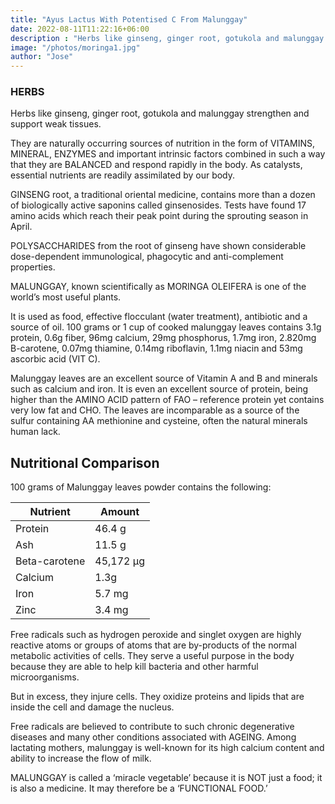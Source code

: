 ```yaml
---
title: "Ayus Lactus With Potentised C From Malunggay"
date: 2022-08-11T11:22:16+06:00
description : "Herbs like ginseng, ginger root, gotukola and malunggay strengthen and support weak tissues"
image: "/photos/moringa1.jpg"
author: "Jose"
---
```



### HERBS 

Herbs like ginseng, ginger root, gotukola and malunggay strengthen and support weak tissues.

They are naturally occurring sources of nutrition in the form of VITAMINS, MINERAL, ENZYMES and important intrinsic factors combined in such a way that they are BALANCED and respond rapidly in the body.  As catalysts, essential nutrients are readily assimilated by our body.

GINSENG root, a traditional oriental medicine, contains more than a dozen of biologically active saponins called ginsenosides. Tests have found 17 amino acids which reach their peak point during the sprouting season in April.

POLYSACCHARIDES from the root of ginseng have shown considerable dose-dependent immunological,  phagocytic and anti-complement properties.

MALUNGGAY, known scientifically as MORINGA OLEIFERA is one of the world’s most useful plants.  

It is used as food, effective flocculant (water treatment), antibiotic and a source of oil.  100 grams or 1 cup of cooked malunggay leaves contains 3.1g protein, 0.6g fiber, 96mg calcium, 29mg phosphorus, 1.7mg iron, 2.820mg B-carotene, 0.07mg thiamine, 0.14mg riboflavin, 1.1mg niacin and 53mg ascorbic acid (VIT C).

Malunggay leaves are an excellent source of Vitamin A and B and minerals such as calcium and iron.  It is even an excellent source of protein, being higher than the AMINO ACID pattern of FAO – reference protein yet contains very low fat and CHO.  The leaves are incomparable as a source of the sulfur containing AA methionine and cysteine, often the natural minerals human lack.


## Nutritional Comparison


<!-- Nutritional Elements | Food | Nutritional Contents Of 100 Grams Of Malunggay
--- | --- | ---
Vitamin A | Carrots | 4x more
Vitamin B1 | Pork | 4x more
Vitamin B2 | Sardines | 50x more
Vitamin B3 | Peanuts | 50x more
Vitamin C | Oranges	| 7x more
Vitamin E |	Corn Oil | 4x more
Calcium	| Milk | 17x more
Iron | Pork Liver |	2x more
Zinc | Almonds / Almond Nuts	2 x more
Potassium	Bananas	6 x more
Dietary Fibers	Common Vegetables	5 x more
Amino Acids	Garlic	6 x more
GABA (gAMMAaMINO
Butyric Acid)
Brown Rice	100 x more
Polyphenol	Red Wine	2 x more
Malunggay contains high levels of beta-carotene, Vitamin C and E and the phytochemical NIAZIMININ. These substances are potent antioxidants that protect cells of the body from getting damaged by free radicals. -->

100 grams of Malunggay leaves powder contains the following:

Nutrient | Amount
--- | ---
Protein | 46.4 g
Ash | 11.5 g
Beta-carotene | 45,172 μg
Calcium | 1.3g
Iron | 5.7 mg
Zinc | 3.4 mg


<!-- The fruit powder contained 4.1±0.1 mg iron, 3.2±0.0 mg zinc and 0.4±0.0 g calcium per 100 g. Phytic acid (368±06 -576±72 mg/100 g sample) and tannic acid (1280±24-1956±09 mg/100 g) from leaves and fruits were high. All products were good sources of total (24.3±0.2-39.9±0.2 g/100g), insoluble (19.6±0.2-34.9±0.2 g/100g) and soluble (3.1±0.2-5.0±0.2 g/100g) dietary fiber. Zinc availability (59.5±0.1-93.8±0.1%) from malunggay leaves was significantly greater than that of calcium (25.0±0.1-53.8± 0.2%) and iron (7.0±0.1-19.5±0.1%; (P<0.05). Similar trend was observed from malunggay fruit. Dietary fiber fermentation of malunggay leaves produced short chain fatty acids, propionate (161.8±5.0-210.7±13.1 mg/g) > acetate (1.4±0.1 - 21.7±0.1 mg/g) > butyrate (3.0±0.1-7.7±2.3 mg/g; P<0.05). -->


Free radicals such as hydrogen peroxide and singlet oxygen are highly reactive atoms or groups of atoms that are by-products of the normal metabolic activities of cells.  They serve a useful purpose in the body because they are able to help kill bacteria and other harmful microorganisms.  

But in excess, they injure cells.  They oxidize proteins and lipids that are inside the cell and damage the nucleus.

Free radicals are believed to contribute to such chronic degenerative diseases and many other conditions associated with AGEING.  Among lactating mothers, malunggay is well-known for its high calcium content and ability to increase the flow of milk.

MALUNGGAY is called a ‘miracle vegetable’ because it is NOT just a food; it is also a medicine.  It may therefore be a ‘FUNCTIONAL FOOD.’

